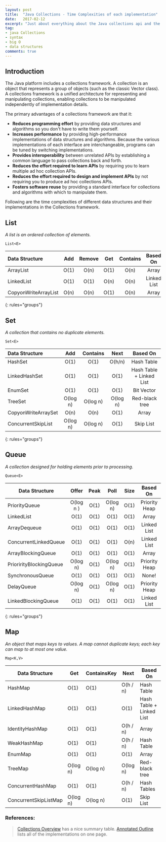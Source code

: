 ```yaml
---
layout: post
title:  "Java Collections - Time Complexities of each implementation"
date:   2017-02-12
excerpt: "Just about everything about the Java collections api and the time complexities of each implementation"
tag:
- java Collections
- syntax
- big O
- data structures
comments: true
---
```


## Introduction
The Java platform includes a collections framework. A collection is an object that represents a group of objects (such as the classic Vector class). A collections framework is a unified architecture for representing and manipulating collections, enabling collections to be manipulated independently of implementation details.

The primary advantages of a collections framework are that it:

- **Reduces programming effort** by providing data structures and algorithms so you don't have to write them yourself.
- **Increases performance** by providing high-performance implementations of data structures and algorithms. Because the various implementations of each interface are interchangeable, programs can be tuned by switching implementations.
- **Provides interoperability** between unrelated APIs by establishing a common language to pass collections back and forth.
- **Reduces the effort required to learn APIs** by requiring you to learn multiple ad hoc collection APIs.
- **Reduces the effort required to design and implement APIs** by not requiring you to produce ad hoc collections APIs.
- **Fosters software reuse** by providing a standard interface for collections and algorithms with which to manipulate them.

Following are the time complexities of different data structures and their implementations in the Collections framework.

## List
_A list is an ordered collection of elements._
```
List<E>
```
| Data Structure | Add | Remove | Get | Contains | Based On |
|:---------------|:---:|:------:|:---:|:--------:|:--------:|
|ArrayList |  O(1) | O(n) | O(1) | O(n) | Array |
|LinkedList | O(1) | O(1) | O(n) | O(n) | Linked List |
|CopyonWriteArrayList |  O(n) | O(n) | O(1) | O(n) | Array |
{: rules="groups"}

## Set
_A collection that contains no duplicate elements._
```
Set<E>
```
| Data Structure | Add | Contains | Next | Based On |
|:---------------|:---:|:--------:|:----:|:--------:|
| HashSet | O(1) | O(1) | O(h/n) | Hash Table |
| LinkedHashSet | O(1) | O(1) | O(1) | Hash Table + Linked List |
| EnumSet | O(1) | O(1) | O(1) | Bit Vector |
| TreeSet | O(log n) | O(log n) | O(log n) | Red-black tree |
| CopyonWriteArraySet | O(n) | O(n) | O(1) | Array |
| ConcurrentSkipList | O(log n) | O(log n) | O(1) | Skip List |
{: rules="groups"}

## Queue
_A collection designed for holding elements prior to processing._
```
Queue<E>
```
| Data Structure | Offer | Peak | Poll | Size | Based On |
| -------------- |:-----:|:----:|:----:|:----:|:--------:|
| PriorityQueue | O(log n ) | O(1) | O(log n) | O(1) | Priority Heap |
LinkedList |  O(1) | O(1) | O(1) | O(1) | Array
ArrayDequeue |  O(1) | O(1) | O(1) | O(1) | Linked List
ConcurrentLinkedQueue |  O(1) | O(1) | O(1) | O(n) | Linked List
ArrayBlockingQueue |  O(1) | O(1) | O(1) | O(1) | Array
PriorirityBlockingQueue | O(log n) | O(1) | O(log n) | O(1) | Priority Heap
SynchronousQueue | O(1) | O(1) | O(1) | O(1) | None!
DelayQueue | O(log n) | O(1) | O(log n) | O(1) | Priority Heap
LinkedBlockingQueue | O(1) | O(1) | O(1) | O(1) | Linked List
{: rules="groups"}

## Map
_An object that maps keys to values. A map cannot duplicate keys; each key can map to at most one value._
```
Map<K,V>
```
| Data Structure | Get | ContainsKey | Next | Based On |
| -------------- | --- | ----------- | ---- | -------- |
| HashMap | O(1) | O(1) | O(h / n) | Hash Table |
| LinkedHashMap | O(1) | O(1) | O(1) | Hash Table + Linked List |
| IdentityHashMap | O(1) | O(1) | O(h / n) | Array |
| WeakHashMap | O(1) | O(1) | O(h / n) | Hash Table |
| EnumMap | O(1) | O(1) | O(1) | Array |
| TreeMap | O(log n) | O(log n) | O(log n) | Red-black tree |
| ConcurrentHashMap | O(1) | O(1) | O(h / n) | Hash Tables |
| ConcurrentSkipListMap | O(log n) | O(log n) | O(1) | Skip List |

### References:
>[Collections Overview](http://docs.oracle.com/javase/6/docs/technotes/guides/collections/overview.html) has a nice summary table.
>[Annotated Outline](http://docs.oracle.com/javase/6/docs/technotes/guides/collections/reference.html) lists all of the implementations on one page.
